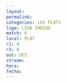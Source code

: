 ```yaml
---
layout: 
permalink: 
categories: LO3 PLATS
liga: LIGA INDIGO
match: 6
local: PLAT
r1: 0
r2: 0
out: DES
stream: 
hora: 
fecha:
---
```

